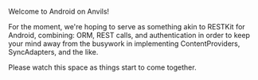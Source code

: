 Welcome to Android on Anvils!

For the moment, we're hoping to serve as something akin to RESTKit for Android,
combining: ORM, REST calls, and authentication in order to keep your mind away
from the busywork in implementing ContentProviders, SyncAdapters, and the like.

Please watch this space as things start to come together.
